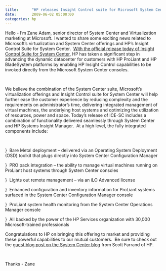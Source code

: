 ```yaml
---
title:      "HP releases Insight Control suite for Microsoft System Center"
date:       2009-06-02 05:00:00
categories: hp
---
```

Hello - I’m Zane Adam, senior director of System Center and Virtualization marketing at Microsoft. I wanted to share some exciting news related to Microsoft’s virtualization and System Center offerings and HP’s Insight Control Suite for System Center.  [With the official release today of Insight Control Suite for System Center](http://blogs.technet.com/systemcenter/archive/2009/06/02/guest-blog-post-hp-delivers-industry-first-management-capabilities-for-microsoft-system-center.aspx "HP Insight Control suite for System Center announcement"), HP has taken a significant step in advancing the dynamic datacenter for customers with HP ProLiant and HP BladeSystem platforms by enabling HP Insight Control capabilities to be invoked directly from the Microsoft System Center consoles.

 

We believe the combination of the System Center suite, Microsoft’s virtualization offerings and Insight Control suite for System Center will help further ease the customer experience by reducing complexity and the requirements on administrator’s time, delivering integrated management of virtual machines, the underlying host systems and optimizing the utilization of resources, power and space. Today’s release of ICE-SC includes a combination of functionality delivered seamlessly through System Center and HP Systems Insight Manager.  At a high level, the fully integrated components include:

 

}  Bare Metal deployment – delivered via an Operating System Deployment (OSD) toolkit that plugs directly into System Center Configuration Manager

}  PRO pack integration – the ability to manage virtual machines running on ProLiant host systems through System Center consoles

}  Lights out remote management – via an iLO Advanced license

}  Enhanced configuration and inventory information for ProLiant systems surfaced in the System Center Configuration Manager console

}  ProLiant system health monitoring from the System Center Operations Manager console

}  All backed by the power of the HP Services organization with 30,000 Microsoft-trained professionals

Congratulations to HP on bringing this offering to market and providing these powerful capabilities to our mutual customers.  Be sure to check out the [guest blog post on the System Center blog](http://blogs.technet.com/systemcenter/archive/2009/06/02/guest-blog-post-hp-delivers-industry-first-management-capabilities-for-microsoft-system-center.aspx "HP Insight Control suite for System Center guest blog post") from Scott Farrand of HP.

 

Thanks - Zane
